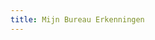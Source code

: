 ```yaml
---
title: Mijn Bureau Erkenningen
---
```


<link-container>
<link-button link='{"name": "Inloggen","url": "https://www.erkenningen.nl/Default.aspx?tabid=154&returnurl=%2f"}'></link-button>
<link-button link='{"name": "Inloggevens kwijt","url": "/mijn-bureau-erkenningen/inloggevens-kwijt"}'></link-button>
<link-button link='{"name": "Duplicaat pas aanvragen","url": "/mijn-bureau-erkenningen/duplicaat-pas-aanvragen"}'></link-button>
</link-container>
